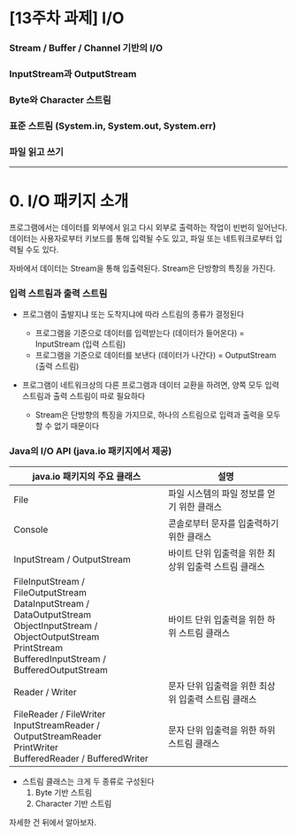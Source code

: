 # [13주차 과제] I/O

### Stream / Buffer / Channel 기반의 I/O

### InputStream과 OutputStream

### Byte와 Character 스트림

### 표준 스트림 (System.in, System.out, System.err)

### 파일 읽고 쓰기

------

# 0. I/O 패키지 소개

  프로그램에서는 데이터를 외부에서 읽고 다시 외부로 출력하는 작업이 빈번히 일어난다. 데이터는 사용자로부터 키보드를 통해 입력될 수도 있고, 파일 또는 네트워크로부터 입력될 수도 있다. 

  자바에서 데이터는 Stream을 통해 입출력된다. Stream은 단방향의 특징을 가진다.

### 입력 스트림과 출력 스트림

- 프로그램이 출발지냐 또는 도착지냐에 따라 스트림의 종류가 결정된다
  - 프로그램을 기준으로 데이터를 입력받는다 (데이터가 들어온다) = InputStream (입력 스트림)
  - 프로그램을 기준으로 데이터를 보낸다 (데이터가 나간다) = OutputStream (출력 스트림)

- 프로그램이 네트워크상의 다른 프로그램과 데이터 교환을 하려면, 양쪽 모두 입력 스트림과 출력 스트림이 따로 필요하다
  - Stream은 단방향의 특징을 가지므로, 하나의 스트림으로 입력과 출력을 모두 할 수 없기 때문이다

### Java의 I/O API (java.io 패키지에서 제공)

| java.io 패키지의 주요 클래스                                 | 설명                                                  |
| ------------------------------------------------------------ | ----------------------------------------------------- |
| File                                                         | 파일 시스템의 파일 정보를 얻기 위한 클래스            |
| Console                                                      | 콘솔로부터 문자를 입출력하기 위한 클래스              |
| InputStream / OutputStream                                   | 바이트 단위 입출력을 위한 최상위 입출력 스트림 클래스 |
| FileInputStream / FileOutputStream<br />DataInputStream / DataOutputStream<br />ObjectInputStream / ObjectOutputStream<br />PrintStream<br />BufferedInputStream / BufferedOutputStream | 바이트 단위 입출력을 위한 하위 스트림 클래스          |
| Reader / Writer                                              | 문자 단위 입출력을 위한 최상위 입출력 스트림 클래스   |
| FileReader / FileWriter<br />InputStreamReader / OutputStreamReader<br />PrintWriter<br />BufferedReader / BufferedWriter | 문자 단위 입출력을 위한 하위 스트림 클래스            |

- 스트림 클래스는 크게 두 종류로 구성된다
  1. Byte 기반 스트림
  2. Character 기반 스트림

자세한 건 뒤에서 알아보자.

